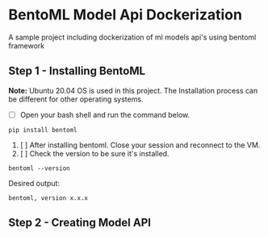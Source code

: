 # BentoML Model Api Dockerization

A sample project including dockerization of ml models api's using bentoml framework

## Step 1 - Installing BentoML

**Note:** Ubuntu 20.04 OS is used in this project. The Installation process can be different for other operating systems.

* [ ] Open your bash shell and run the command below.

```text
pip install bentoml
```

1. [ ] After installing bentoml. Close your session and reconnect to the VM.
2. [ ] Check the version to be sure it's installed.

```text
bentoml --version
```

Desired output:

```text
bentoml, version x.x.x
```

## Step 2 - Creating Model API 





